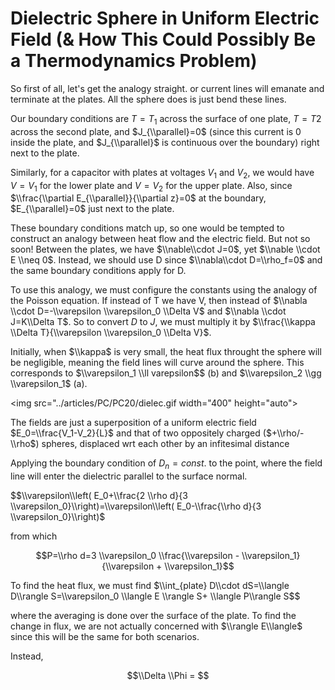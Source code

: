 # Dielectric Sphere in Uniform Electric Field (& How This Could Possibly Be a Thermodynamics Problem)

So first of all, let's get the analogy straight. or current lines will emanate and terminate at the plates. All the sphere does is just bend these lines.

Our boundary conditions are $T=T_1$ across the surface of one plate, $T=T2$ across the second plate, and $J_{\\parallel}=0$ (since this current is 0 inside the plate, and $J_{\\parallel}$ is continuous over the boundary) right next to the plate. 

Similarly, for a capacitor with plates at voltages $V_1$ and $V_2$, we would have $V=V_1$ for the lower plate and $V=V_2$ for the upper plate. Also, since $\\frac{\\partial E_{\\parallel}}{\\partial z}=0$ at the boundary, $E_{\\parallel}=0$ just next to the plate.

These boundary conditions match up, so one would be tempted to construct an analogy between heat flow and the electric field. But not so soon! Between the plates, we have $\\nable\\cdot J=0$, yet $\\nable \\cdot E \\neq 0$. Instead, we should use D since $\\nabla\\cdot D=\\rho_f=0$ and the same boundary conditions apply for D. 

To use this analogy, we must configure the constants using the analogy of the Poisson equation. If instead of T we have V, then instead of $\\nabla  \\cdot D=-\\varepsilon \\varepsilon_0 \\Delta V$ and $\\nabla \\cdot J=K\\Delta T$. So to convert $D$ to $J$, we must multiply it by $\\frac{\\kappa \\Delta T}{\\varepsilon \\varepsilon_0 \\Delta V}$.

Initially, when $\\kappa$ is very small, the heat flux throught the sphere will be negligible, meaning the field lines will curve around the sphere. This corresponds to $\\varepsilon_1 \\ll varepsilon$$ (b) and $\\varepsilon_2 \\gg \\varepsilon_1$ (a).

<img src="../articles/PC/PC20/dielec.gif width="400" height="auto">

The fields are just a superposition of a uniform electric field $E_0=\\frac{V_1-V_2}{L}$ and that of two oppositely charged ($+\\rho/-\\rho$) spheres, displaced wrt each other by an infitesimal distance 

Applying the boundary condition of $D_n=const.$ to the point, where the field line will enter the dielectric parallel to the surface normal. 

$$\\varepsilon\\left( E_0+\\frac{2 \\rho d}{3 \\varepsilon_0}\\right)=\\varepsilon\\left( E_0-\\frac{\\rho d}{3 \\varepsilon_0}\\right)$

from which 

$$P=\\rho d=3 \\varepsilon_0 \\frac{\\varepsilon - \\varepsilon_1}{\\varepsilon + \\varepsilon_1}$$

To find the heat flux, we must find $\\int_{plate} D\\cdot dS=\\langle D\\rangle S=\\varepsilon_0 \\langle E \\rangle S+ \\langle P\\rangle S$$

where the averaging is done over the surface of the plate. To find the change in flux, we are not actually concerned with $\\rangle E\\langle$ since this will be the same for both scenarios.

Instead, 

$$\\Delta \\Phi = $$
